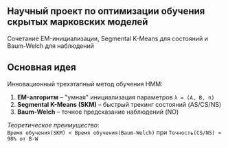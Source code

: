 ## Научный проект по оптимизации обучения скрытых марковских моделей
Сочетание EM-инициализации, Segmental K-Means для состояний и Baum-Welch для наблюдений

## Основная идея
Инновационный трехэтапный метод обучения HMM:
1. **EM-алгоритм** – "умная" инициализация параметров `λ = (A, B, π)`
2. **Segmental K-Means (SKM)** – быстрый трекинг состояний (AS/CS/NS)
3. **Baum-Welch** – точное предсказание наблюдений (NO)

*Теоретическое преимущество*:  
`Время обучения(SKM) < Время обучения(Baum-Welch)` при `Точность(CS/NS) ≈ 98% от B-W`